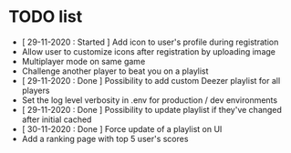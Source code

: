# TODO list

- [ 29-11-2020 : Started ] Add icon to user's profile during registration
- Allow user to customize icons after registration by uploading image
- Multiplayer mode on same game
- Challenge another player to beat you on a playlist
- [ 29-11-2020 : Done ] Possibility to add custom Deezer playlist for all players
- Set the log level verbosity in .env for production / dev environments
- [ 29-11-2020 : Done ] Possibility to update playlist if they've changed after initial cached
- [ 30-11-2020 : Done ] Force update of a playlist on UI
- Add a ranking page with top 5 user's scores
